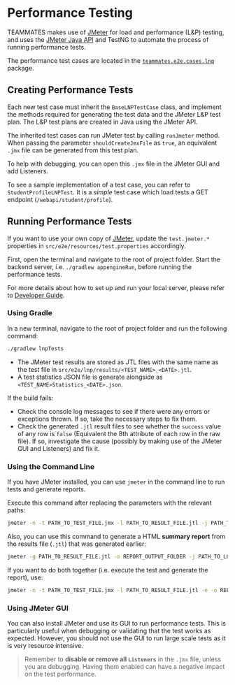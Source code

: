 # Performance Testing

TEAMMATES makes use of [JMeter](https://jmeter.apache.org/) for load and performance (L&P) testing, and uses the [JMeter Java API](https://jmeter.apache.org/api/index.html) and TestNG to automate the process of running performance tests.

The performance test cases are located in the [`teammates.e2e.cases.lnp`](https://github.com/TEAMMATES/teammates/tree/master/src/e2e/java/teammates/e2e/cases/lnp) package.

## Creating Performance Tests

Each new test case must inherit the `BaseLNPTestCase` class, and implement the methods required for generating the test data and the JMeter L&P test plan. 
The L&P test plans are created in Java using the JMeter API.

The inherited test cases can run JMeter test by calling `runJmeter` method. When passing the parameter `shouldCreateJmxFile` as `true`, an equivalent `.jmx` file can be generated from this test plan.

To help with debugging, you can open this `.jmx` file in the JMeter GUI and add Listeners.

To see a sample implementation of a test case, you can refer to `StudentProfileLNPTest`. It is a _simple_ test case which load tests a GET endpoint (`/webapi/student/profile`).

## Running Performance Tests

If you want to use your own copy of [JMeter](https://jmeter.apache.org/download_jmeter.cgi), update the `test.jmeter.*` properties in `src/e2e/resources/test.properties` accordingly.  

First, open the terminal and navigate to the root of project folder. Start the backend server, i.e. `./gradlew appengineRun`, before running the performance tests.

For more details about how to set up and run your local server, please refer to [Developer Guide](https://github.com/TEAMMATES/teammates/blob/master/docs/development.md).

### Using Gradle

In a new terminal, navigate to the root of project folder and run the following command:
```sh
./gradlew lnpTests
```

- The JMeter test results are stored as JTL files with the same name as the test file in `src/e2e/lnp/results/<TEST_NAME>_<DATE>.jtl`. 
- A test statistics JSON file is generate alongside as `<TEST_NAME>Statistics_<DATE>.json`.

If the build fails:
- Check the console log messages to see if there were any errors or exceptions thrown. If so, take the necessary steps to fix them.
- Check the generated `.jtl` result files to see whether the `success` value of any row is `false` (Equivalent the 8th attribute of each row in the raw file). If so, investigate the cause (possibly by making use of the JMeter GUI and Listeners) and fix it.

### Using the Command Line

If you have JMeter installed, you can use `jmeter` in the command line to run tests and generate reports.

Execute this command after replacing the parameters with the relevant paths:
```sh
jmeter -n -t PATH_TO_TEST_FILE.jmx -l PATH_TO_RESULT_FILE.jtl -j PATH_TO_LOG_FILE.log
```

Also, you can use this command to generate a HTML **summary report** from the results file (`.jtl`) that was generated earlier:
```sh
jmeter -g PATH_TO_RESULT_FILE.jtl -o REPORT_OUTPUT_FOLDER -j PATH_TO_LOG_FILE.log
```

If you want to do both together (i.e. execute the test and generate the report), use:
```sh
jmeter -n -t PATH_TO_TEST_FILE.jmx -l PATH_TO_RESULT_FILE.jtl -e -o REPORT_OUTPUT_FOLDER -j PATH_TO_LOG_FILE.log
```

### Using JMeter GUI

You can also install JMeter and use its GUI to run performance tests. This is particularly useful when debugging or validating that the test works as expected.
However, you should not use the GUI to run large scale tests as it is very resource intensive.

> Remember to **disable or remove all `Listeners`** in the `.jmx` file, unless you are debugging. Having them enabled can have a negative impact on the test performance.
